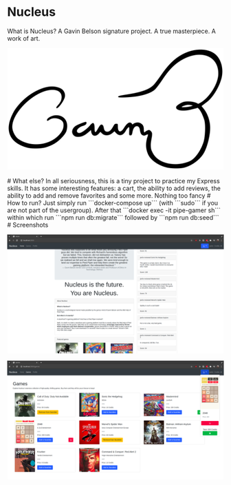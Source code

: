 # Nucleus
What is Nucleus? A Gavin Belson signature project. A true masterpiece. A work of art.
<p align="center">
  <img src="https://github.com/javierfurus/pipe-gamer/blob/master/readmeimg/70ddhs12gmh31.jpg?raw=true">
</p>
# What else?
In all seriousness, this is a tiny project to practice my Express skills. It has some interesting features: a cart, the ability to add reviews, the ability to add and remove favorites and some more. Nothing too fancy
# How to run?
Just simply run ```docker-compose up``` (with ```sudo``` if you are not part of the usergroup). After that ```docker exec -it pipe-gamer sh``` within which run ```npm run db:migrate``` followed by ```npm run db:seed```
# Screenshots
<p align="center">
  <img src="https://github.com/javierfurus/pipe-gamer/blob/master/readmeimg/home.png?raw=true">
</p>
<p align="center">
  <img src="https://github.com/javierfurus/pipe-gamer/blob/master/readmeimg/store.png?raw=truehttps://github.com/javierfurus/pipe-gamer/blob/master/readmeimg/store.png?raw=true">
</p>
